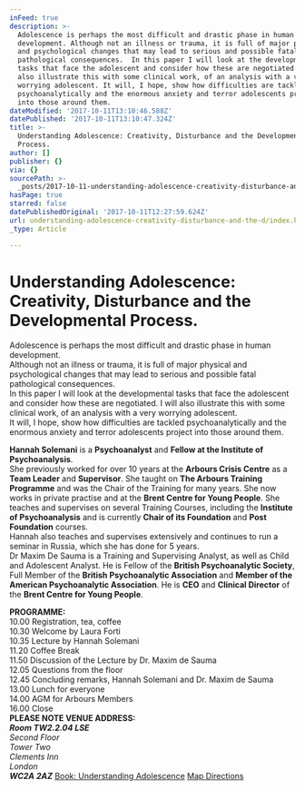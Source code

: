 ```yaml
---
inFeed: true
description: >-
  Adolescence is perhaps the most difficult and drastic phase in human
  development. Although not an illness or trauma, it is full of major physical
  and psychological changes that may lead to serious and possible fatal
  pathological consequences.  In this paper I will look at the developmental
  tasks that face the adolescent and consider how these are negotiated. I will
  also illustrate this with some clinical work, of an analysis with a very
  worrying adolescent. It will, I hope, show how difficulties are tackled
  psychoanalytically and the enormous anxiety and terror adolescents project
  into those around them.
dateModified: '2017-10-11T13:10:46.588Z'
datePublished: '2017-10-11T13:10:47.324Z'
title: >-
  Understanding Adolescence: Creativity, Disturbance and the Developmental
  Process.
author: []
publisher: {}
via: {}
sourcePath: >-
  _posts/2017-10-11-understanding-adolescence-creativity-disturbance-and-the-d.md
hasPage: true
starred: false
datePublishedOriginal: '2017-10-11T12:27:59.624Z'
url: understanding-adolescence-creativity-disturbance-and-the-d/index.html
_type: Article

---
```

# Understanding Adolescence: Creativity, Disturbance and the Developmental Process.

Adolescence is perhaps the most difficult and drastic phase in human development.  
Although not an illness or trauma, it is full of major physical and psychological changes that may lead to serious and possible fatal pathological consequences.  
In this paper I will look at the developmental tasks that face the adolescent and consider how these are negotiated. I will also illustrate this with some clinical work, of an analysis with a very worrying adolescent.  
It will, I hope, show how difficulties are tackled psychoanalytically and the enormous anxiety and terror adolescents project into those around them.

**Hannah Solemani** is a **Psychoanalyst** and **Fellow at the Institute of Psychoanalysis**.  
She previously worked for over 10 years at the **Arbours Crisis Centre** as a **Team Leader** and **Supervisor**. She taught on **The Arbours Training Programme** and was the Chair of the Training for many years. She now works in private practise and at the **Brent Centre for Young People**. She teaches and supervises on several Training Courses, including the **Institute of Psychoanalysis** and is currently **Chair of its Foundation** and **Post Foundation** courses.  
Hannah also teaches and supervises extensively and continues to run a seminar in Russia, which she has done for 5 years.  
Dr Maxim De Sauma is a Training and Supervising Analyst, as well as Child and Adolescent Analyst. He is Fellow of the **British Psychoanalytic Society**, Full Member of the **British Psychoanalytic Association** and **Member of the American Psychoanalytic Association**. He is **CEO** and **Clinical Director** of the **Brent Centre for Young People**.

**PROGRAMME:**  
10.00 Registration, tea, coffee  
10.30 Welcome by Laura Forti  
10.35 Lecture by Hannah Solemani  
11.20 Coffee Break  
11.50 Discussion of the Lecture by Dr. Maxim de Sauma  
12.05 Questions from the floor  
12.45 Concluding remarks, Hannah Solemani and Dr. Maxim de Sauma  
13.00 Lunch for everyone  
14.00 AGM for Arbours Members  
16.00 Close  
**PLEASE NOTE VENUE ADDRESS:**  
_**Room TW2.2.04 LSE**_  
_Second Floor  
Tower Two  
Clements Inn  
London_  
_**WC2A 2AZ**_
[Book: Understanding Adolescence][0]
[Map Directions ][1]

[0]: https://www.eventbrite.co.uk/e/understanding-adolescence-creativity-disturbance-and-the-developmental-process-tickets-36639209863
[1]: http://www.lse.ac.uk/lse-information/campus-map